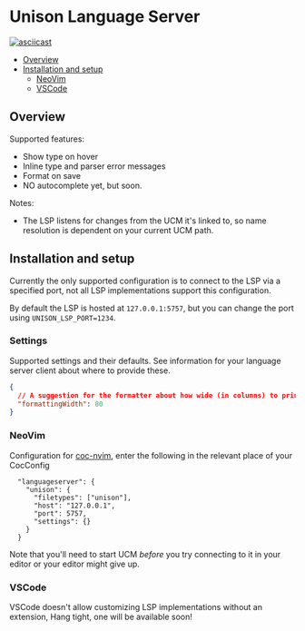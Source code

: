 # Unison Language Server

[![asciicast](https://asciinema.org/a/Kwa7NscffA3R8KCHxq1OavRm0.svg)](https://asciinema.org/a/Kwa7NscffA3R8KCHxq1OavRm0)

* [Overview](#overview)
* [Installation and setup](#installation-and-setup)
  * [NeoVim](#neovim)
  * [VSCode](#vscode)

## Overview

Supported features:

* Show type on hover
* Inline type and parser error messages
* Format on save
* NO autocomplete yet, but soon.

Notes:

* The LSP listens for changes from the UCM it's linked to, so name resolution is dependent on your current UCM path.

## Installation and setup

Currently the only supported configuration is to connect to the LSP via a specified port, not all LSP implementations support this configuration.

By default the LSP is hosted at `127.0.0.1:5757`, but you can change the port using `UNISON_LSP_PORT=1234`.

### Settings

Supported settings and their defaults. See information for your language server client about where to provide these.

```json
{
  // A suggestion for the formatter about how wide (in columns) to print definitions.
  "formattingWidth": 80
}
```

### NeoVim

Configuration for [coc-nvim](https://github.com/neoclide/coc.nvim), enter the following in the relevant place of your CocConfig

```
  "languageserver": {
    "unison": {
      "filetypes": ["unison"],
      "host": "127.0.0.1",
      "port": 5757,
      "settings": {}
    }
  }
```

Note that you'll need to start UCM _before_ you try connecting to it in your editor or your editor might give up.

### VSCode

VSCode doesn't allow customizing LSP implementations without an extension,
Hang tight, one will be available soon!
